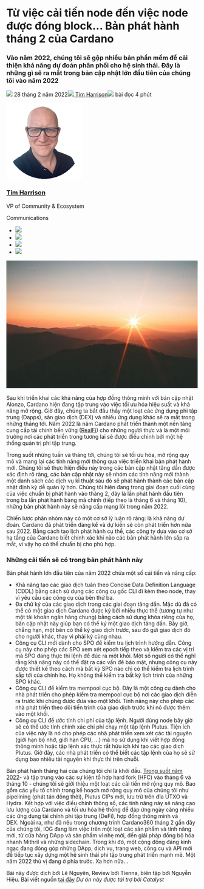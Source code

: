 # Từ  việc cải tiến node đến việc node được đóng block… Bản phát hành tháng 2 của Cardano

### **Vào năm 2022, chúng tôi sẽ gộp nhiều bản phần mềm để cải thiện khả năng dự đoán phân phối cho hệ sinh thái. Đây là những gì sẽ ra mắt trong bản cập nhật lớn đầu tiên của chúng tôi vào năm 2022**

![](img/2022-02-28-from-node-enhancement-to-block-leadership-cardano-s-february-release.002.png) 28 tháng 2 năm 2022![](img/2022-02-28-from-node-enhancement-to-block-leadership-cardano-s-february-release.002.png)[ Tim Harrison](/en/blog/authors/tim-harrison/page-1/)![](img/2022-02-28-from-node-enhancement-to-block-leadership-cardano-s-february-release.003.png) bài đọc 4 phút

![Tim Harrison](img/2022-02-28-from-node-enhancement-to-block-leadership-cardano-s-february-release.004.png)[](/en/blog/authors/tim-harrison/page-1/)

### [**Tim Harrison**](/en/blog/authors/tim-harrison/page-1/)

VP of Community &amp; Ecosystem

Communications

- ![](img/2022-02-28-from-node-enhancement-to-block-leadership-cardano-s-february-release.005.png)[](mailto:tim.harrison@iohk.io "Email")
- ![](img/2022-02-28-from-node-enhancement-to-block-leadership-cardano-s-february-release.006.png)[](https://uk.linkedin.com/in/timbharrison "LinkedIn")
- ![](img/2022-02-28-from-node-enhancement-to-block-leadership-cardano-s-february-release.007.png)[](https://twitter.com/timbharrison "Twitter")
- ![](img/2022-02-28-from-node-enhancement-to-block-leadership-cardano-s-february-release.008.png)[](https://github.com/timbharrison "GitHub")

![Từ  việc cải tiến node đến việc hướng dẫn khối… Bản phát hành tháng 2 của Cardano](img/2022-02-28-from-node-enhancement-to-block-leadership-cardano-s-february-release.009.jpeg)

Sau khi triển khai các khả năng của hợp đồng thông minh với bản cập nhật Alonzo, Cardano hiện đang tập trung vào việc tối ưu hóa hiệu suất và khả năng mở rộng. Giờ đây, chúng ta bắt đầu thấy một loạt các ứng dụng phi tập trung (Dapps), sàn giao dịch (DEX) và nhiều ứng dụng khác sẽ ra mắt trong những tháng tới. Năm 2022 là năm Cardano phát triển thành một nền tảng cung cấp tài chính bền vững ([RealFi](https://iohk.io/en/blog/posts/2021/11/25/welcome-to-the-age-of-realfi/)) cho những người thực và là một môi trường nơi các phát triển trong tương lai sẽ được điều chỉnh bởi một hệ thống quản trị phi tập trung.

Trong suốt những tuần và tháng tới, chúng tôi sẽ tối ưu hóa, mở rộng quy mô và mang lại các tính năng mới thông qua việc triển khai bản phát hành mới. Chúng tôi sẽ thực hiện điều này trong các bản cập nhật tăng dần được xác định rõ ràng, các bản cập nhật này sẽ nhóm các tính năng mới thành một danh sách các dịch vụ kĩ thuật sau đó sẽ phát hành thành các bản cập nhật định kỳ dễ quản lý hơn. Chúng tôi hiện đang trong giai đoạn cuối cùng của việc chuẩn bị phát hành vào tháng 2, đây là lần phát hành đầu tiên trong ba lần phát hành bảng mã chính (tiếp theo là tháng 6 và tháng 10), những bản phát hành này sẽ nâng cấp mạng lõi trong năm 2022.

Chiến lược phân nhóm này có một cơ sở lý luận rõ ràng: là khả năng dự đoán. Cardano đã phát triển đáng kể và dự kiến ​​sẽ còn phát triển hơn nữa sau 2022. Bằng cách tạo lịch phát hành cụ thể, các công ty dựa vào cơ sở hạ tầng của Cardano biết chính xác khi nào các bản phát hành lớn sắp ra mắt, vì vậy họ có thể chuẩn bị cho phù hợp.

### **Những cải tiến sẽ có trong bản phát hành này**

Bản phát hành lớn đầu tiên của năm 2022 chứa một số cải tiến và nâng cấp:

- Khả năng tạo các giao dịch tuân theo Concise Data Definition Language (CDDL) bằng cách sử dụng các công cụ gốc CLI đi kèm theo node, thay vì yêu cầu các công cụ của bên thứ ba.
- Đa chữ ký của các giao dịch trong các giai đoạn tăng dần. Mặc dù đã có thể có một giao dịch Cardano được ký bởi nhiều thực thể (tương tự như một tài khoản ngân hàng chung) bằng cách sử dụng khóa riêng của họ, bản cập nhật này giúp bạn có thể ký một giao dịch tăng dần. Bây giờ, chẳng hạn, một bên có thể ký giao dịch trước, sau đó gửi giao dịch đó cho người khác, thay vì phải ký cùng nhau.
- Công cụ CLI mới dành cho SPO để kiểm tra lịch trình hướng dẫn. Công cụ này cho phép các SPO xem xét epoch tiếp theo và kiểm tra các vị trí mà SPO đang thực thi lệnh để đúc ra một khối. Một số người có thể nghĩ rằng khả năng này có thể đặt ra các vấn đề bảo mật, nhưng công cụ này được thiết kế theo cách mà bất kỳ SPO nào chỉ có thể kiểm tra lịch trình sắp tới của chính họ. Họ không thể kiểm tra bất kỳ lịch trình của những SPO khác.
- Công cụ CLI để kiểm tra mempool cục bộ. Đây là một công cụ dành cho nhà phát triển cho phép kiểm tra mempool cục bộ nơi các giao dịch diễn ra trước khi chúng được đưa vào một khối. Tính năng này cho phép các nhà phát triển theo dõi tiến trình của giao dịch trước khi nó được thêm vào một khối.
- Công cụ CLI để ước tính chi phí của tập lệnh. Người dùng node bây giờ sẽ có thể ước tính chính xác chi phí chạy một tập lệnh Plutus. Tiện ích của việc này là nó cho phép các nhà phát triển xem xét các tài nguyên (giới hạn bộ nhớ, giới hạn CPU, ...) mà họ sử dụng khi viết hợp đồng thông minh hoặc tập lệnh xác thực rất hữu ích khi tạo các giao dịch Plutus. Giờ đây, các nhà phát triển có thể biết các tập lệnh của họ sẽ sử dụng bao nhiêu tài nguyên khi thực thi trên chuỗi.

Bản phát hành tháng hai của chúng tôi chỉ là khởi đầu. [Trong suốt năm 2022](https://iohk.io/en/blog/posts/2022/01/14/how-we-re-scaling-cardano-in-2022/)- và tập trung vào các sự kiện tổ hợp hard fork (HFC) vào tháng 6 và tháng 10 - chúng tôi sẽ giới thiệu một loạt các cải tiến mở rộng quy mô. Bao gồm các yếu tố chính trong kế hoạch mở rộng quy mô của chúng tôi như pipelining (phát tán đồng thời), Plutus CIPs mới, lưu trữ trên đĩa UTXO và Hydra. Kết hợp với việc điều chỉnh thông số, các tính năng này sẽ nâng cao lưu lượng của Cardano và tối ưu hóa hệ thống để đáp ứng ngày càng nhiều các ứng dụng tài chính phi tập trung (DeFi), hợp đồng thông minh và DEX. Ngoài ra, như đã nêu trong chương trình Cardano360 tháng 2 gần đây của chúng tôi, IOG đang làm việc trên một loạt các sản phẩm và tính năng mới, từ cửa hàng DApp và sản phẩm ví nhẹ mới, đến giải pháp đồng bộ hóa nhanh Mithril và những sidechain. Trong khi đó, một cộng đồng đáng kinh ngạc đang đóng góp những DApp, dịch vụ, trang web, công cụ và API mới để tiếp tục xây dựng một hệ sinh thái phi tập trung phát triển mạnh mẽ. Một năm 2022 thú vị đang ở phía trước. Xa hơn nữa...

Bài này được dịch bởi Lê Nguyên, Review bởi Tienna, biên tập bởi Nguyễn Hiệu. Bài viết nguồn [tại đây](https://iohk.io/en/blog/posts/2022/02/28/from-node-enhancement-to-block-leadership-cardano-s-february-release)
*Dự án này được tài trợ bới Catalyst*
